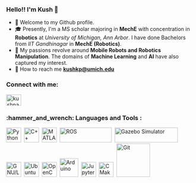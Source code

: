 ### Hello!! I'm Kush 👋

- 🤗 Welcome to my Github profile. 
- 🎓 Presently, I'm a MS scholar majoring in **MechE** with concentration in **Robotics** at *University of Michigan, Ann Arbor*. I have done Bachelors from *IIT Gandhinagar* in **MechE (Robotics)**. 
- 🤖 My passions revolve around **Mobile Robots and Robotics Manipulation**. The domains of **Machine Learning** and **AI** have also captured my interest.
- 📧 How to reach me **kushkp@umich.edu**

<h3 align="left"> Connect with me:</h3>
<p align="left">
<a href="https://www.linkedin.com/in/kush-patel-5397281b8/" target="blank"><img align="center" src="https://raw.githubusercontent.com/rahuldkjain/github-profile-readme-generator/master/src/images/icons/Social/linked-in-alt.svg" alt="kushpatel" height="30" width="40" /></a>
</p>

<div id="header" align="left">
  <h3>
  :hammer_and_wrench: Languages and Tools :
</h3>
  </div>

<div>
  <img src="https://upload.wikimedia.org/wikipedia/commons/c/c3/Python-logo-notext.svg" title="Python" alt="Python" width="40" height="40"/>&nbsp;
  <img src="https://upload.wikimedia.org/wikipedia/commons/1/18/ISO_C%2B%2B_Logo.svg" title="C++" alt="C++" width="40" height="40"/>&nbsp;
  <img src="https://user-images.githubusercontent.com/25181517/192106593-610ee31c-995e-4f24-b8e1-0f18eead6fae.png" title="MATLAB" alt="MATLAB" width="40" height="40"/>&nbsp;
  <img src="https://upload.wikimedia.org/wikipedia/commons/b/bb/Ros_logo.svg" title="ROS" alt="ROS" width="140" height="40"/>&nbsp;
  <img src="https://upload.wikimedia.org/wikipedia/commons/1/13/Gazebo_logo.svg" title="Gazebo Simulator" alt="Gazebo Simulator" width="170" height="40"/>&nbsp;
<!--   <img src="https://upload.wikimedia.org/wikipedia/commons/9/9f/Vimlogo.svg" title="Vim" alt="Vim" width="40" height="40"/>&nbsp;
  <img src="https://github.com/devicons/devicon/blob/master/icons/docker/docker-original-wordmark.svg" title="Docker" alt="Docker" width="50" height="40"/>&nbsp; -->
  <img src="https://upload.wikimedia.org/wikipedia/commons/a/ab/Linux_Logo_in_Linux_Libertine_Font.svg" title="GNU/LINUX" alt="GNU/LINUX" width="40"/>&nbsp;
  <img src="https://user-images.githubusercontent.com/25181517/186884153-99edc188-e4aa-4c84-91b0-e2df260ebc33.png" alt="Ubuntu" width="40"/>&nbsp;
  <img src="https://upload.wikimedia.org/wikipedia/commons/3/32/OpenCV_Logo_with_text_svg_version.svg" title="OpenCV" alt="OpenCV" width="40"/>&nbsp;
  <img src="https://github.com/marwin1991/profile-technology-icons/assets/136815194/a57a85ba-e2dd-4036-85b6-7e1532391627" title="Arduino" alt="Arduino" width="50"/>&nbsp;
  <img src="https://user-images.githubusercontent.com/25181517/183914128-3fc88b4a-4ac1-40e6-9443-9a30182379b7.png" title="Jupyter Notebook" alt="Jupyter Notebook" width="40"/>&nbsp;
  <img src="https://upload.wikimedia.org/wikipedia/commons/1/13/Cmake.svg" title="CMake" alt="CMake" width="40"/>&nbsp;
  <img src="https://upload.wikimedia.org/wikipedia/commons/e/e0/Git-logo.svg" title="git" alt="Git" width="90"/>&nbsp;

</div>

<!--
**kushpatel19/kushpatel19** is a ✨ _special_ ✨ repository because its `README.md` (this file) appears on your GitHub profile.


Here are some ideas to get you started:

- 🔭 I’m currently working on ...
- 🌱 I’m currently learning ...
- 👯 I’m looking to collaborate on ...
- 🤔 I’m looking for help with ...
- 💬 Ask me about ...
- 📫 How to reach me: ...
- 😄 Pronouns: ...
- ⚡ Fun fact: ...
-->
